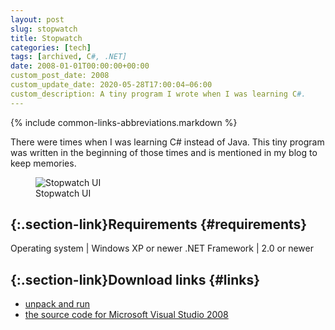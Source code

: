 ```yaml
---
layout: post
slug: stopwatch
title: Stopwatch
categories: [tech]
tags: [archived, C#, .NET]
date: 2008-01-01T00:00:00+00:00
custom_post_date: 2008
custom_update_date: 2020-05-28T17:00:04−06:00
custom_description: A tiny program I wrote when I was learning C#.
---
```

{% include common-links-abbreviations.markdown %}

There were times when I was learning C# instead of Java.
This tiny program was written in the beginning of those times and is mentioned in my blog to keep memories.

<figure>
  <img src="{% link /assets/img/blog/stopwatch/stopwatch-ui.png %}" alt="Stopwatch UI">
  <figcaption>Stopwatch UI</figcaption>
</figure>

## [](#requirements){:.section-link}Requirements {#requirements}

Operating system | Windows XP or newer
.NET Framework | 2.0 or newer

## [](#links){:.section-link}Download links {#links}
* [unpack and run](https://docs.google.com/leaf?id=0B_4a-5REfZ5jZGYyMWYzMmYtZmYwMy00MGFlLTg2N2ItMTQyY2I2NTk2MDc5&sort=name&layout=list&num=50)
* [the source code for Microsoft Visual Studio 2008](https://docs.google.com/leaf?id=0B_4a-5REfZ5jMjdiYzRhNTYtN2VhNC00ZDQ4LWJlNTQtN2NhZDI3MDY3MDVj&sort=name&layout=list&num=50)
